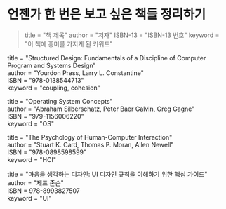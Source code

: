 # 언젠가 한 번은 보고 싶은 책들 정리하기

> title = "책 제목"
> author = "저자" 
> ISBN-13 = "ISBN-13 번호"
> keyword = "이 책에 흥미를 가지게 된 키워드"

title = "Structured Design: Fundamentals of a Discipline of Computer Program and Systems Design"  
author = "Yourdon Press, Larry L. Constantine"  
ISBN = "978-0138544713"  
keyword = "coupling, cohesion"  

title = "Operating System Concepts"  
author = "Abraham Silberschatz, Peter Baer Galvin, Greg Gagne"  
ISBN = "979-1156006220"  
keyword = "OS"  

title = "The Psychology of Human-Computer Interaction"  
author = "Stuart K. Card, Thomas P. Moran, Allen Newell"  
ISBN = "978-0898598599"  
keyword = "HCI"  

title = "마음을 생각하는 디자인: UI 디자인 규칙을 이해하기 위한 핵심 가이드"  
author = "제프 존슨"  
ISBN = 978-8993827507  
keyword = "UI"  
